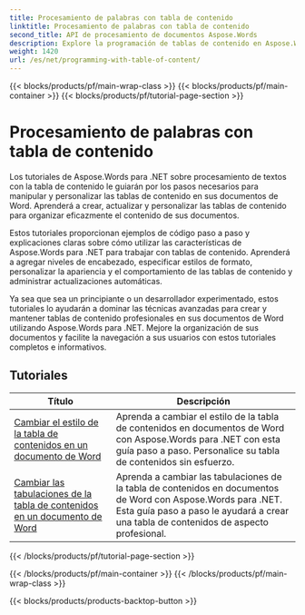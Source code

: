```yaml
---
title: Procesamiento de palabras con tabla de contenido
linktitle: Procesamiento de palabras con tabla de contenido
second_title: API de procesamiento de documentos Aspose.Words
description: Explore la programación de tablas de contenido en Aspose.Words para .NET. Aprenda a crear y manipular tablas de contenido en sus documentos de Word con tutoriales paso a paso y ejemplos de código C#.
weight: 1420
url: /es/net/programming-with-table-of-content/
---
```


{{< blocks/products/pf/main-wrap-class >}}
{{< blocks/products/pf/main-container >}}
{{< blocks/products/pf/tutorial-page-section >}}

# Procesamiento de palabras con tabla de contenido

Los tutoriales de Aspose.Words para .NET sobre procesamiento de textos con la tabla de contenido le guiarán por los pasos necesarios para manipular y personalizar las tablas de contenido en sus documentos de Word. Aprenderá a crear, actualizar y personalizar las tablas de contenido para organizar eficazmente el contenido de sus documentos.

Estos tutoriales proporcionan ejemplos de código paso a paso y explicaciones claras sobre cómo utilizar las características de Aspose.Words para .NET para trabajar con tablas de contenido. Aprenderá a agregar niveles de encabezado, especificar estilos de formato, personalizar la apariencia y el comportamiento de las tablas de contenido y administrar actualizaciones automáticas.

Ya sea que sea un principiante o un desarrollador experimentado, estos tutoriales lo ayudarán a dominar las técnicas avanzadas para crear y mantener tablas de contenido profesionales en sus documentos de Word utilizando Aspose.Words para .NET. Mejore la organización de sus documentos y facilite la navegación a sus usuarios con estos tutoriales completos e informativos.

 ## Tutoriales
| Título | Descripción |
| --- | --- |
| [Cambiar el estilo de la tabla de contenidos en un documento de Word](./change-style-of-toc-level/) | Aprenda a cambiar el estilo de la tabla de contenidos en documentos de Word con Aspose.Words para .NET con esta guía paso a paso. Personalice su tabla de contenidos sin esfuerzo. |
| [Cambiar las tabulaciones de la tabla de contenidos en un documento de Word](./change-toc-tab-stops/) | Aprenda a cambiar las tabulaciones de la tabla de contenidos en documentos de Word con Aspose.Words para .NET. Esta guía paso a paso le ayudará a crear una tabla de contenidos de aspecto profesional. |
{{< /blocks/products/pf/tutorial-page-section >}}

{{< /blocks/products/pf/main-container >}}
{{< /blocks/products/pf/main-wrap-class >}}

{{< blocks/products/products-backtop-button >}}
